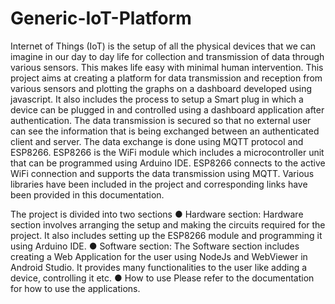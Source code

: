 # Generic-IoT-Platform
Internet of Things (IoT) is the setup of all the physical devices that we can imagine in
our day to day life for collection and transmission of data through various sensors.
This makes life easy with minimal human intervention. This project aims at creating a
platform for data transmission and reception from various sensors and plotting the
graphs on a dashboard developed using javascript. It also includes the process to
setup a Smart plug in which a device can be plugged in and controlled using a
dashboard application after authentication. The data transmission is secured so that
no external user can see the information that is being exchanged between an
authenticated client and server.
The data exchange is done using MQTT protocol and ESP8266. ESP8266 is the WiFi
module which includes a microcontroller unit that can be programmed using Arduino
IDE. ESP8266 connects to the active WiFi connection and supports the data
transmission using MQTT. Various libraries have been included in the project and
corresponding links have been provided in this documentation.

The project is divided into two sections
● Hardware section:
Hardware section involves arranging the setup and making the circuits required for
the project. It also includes setting up the ESP8266 module and programming it using
Arduino IDE.
● Software section:
The Software section includes creating a Web Application for the user using NodeJs
and WebViewer in Android Studio. It provides many functionalities to the user like
adding a device, controlling it etc​.
● How to use 
Please refer to the documentation for how to use the applications.
